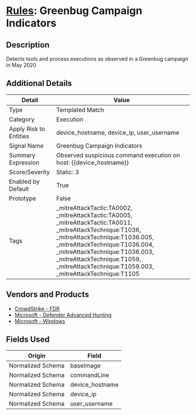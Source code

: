 # [Rules](README.md): Greenbug Campaign Indicators

## Description
Detects tools and process executions as observed in a Greenbug campaign in May 2020

## Additional Details
|Detail|Value|
|----|----|
|Type|Templated Match|
|Category|Execution|
|Apply Risk to Entities|device_hostname, device_ip, user_username|
|Signal Name|Greenbug Campaign Indicators|
|Summary Expression|Observed suspicious command execution on host: {{device_hostname}}|
|Score/Severity|Static: 3|
|Enabled by Default|True|
|Prototype|False|
|Tags|_mitreAttackTactic:TA0002, _mitreAttackTactic:TA0005, _mitreAttackTactic:TA0011, _mitreAttackTechnique:T1036, _mitreAttackTechnique:T1036.005, _mitreAttackTechnique:T1036.004, _mitreAttackTechnique:T1036.003, _mitreAttackTechnique:T1059, _mitreAttackTechnique:T1059.003, _mitreAttackTechnique:T1105|
## Vendors and Products
- [CrowdStrike - FDR](../products/569a3a44-c29f-492e-bcf4-5dc04e2ab0f3.md)
- [Microsoft - Defender Advanced Hunting](../products/3382523e-2072-41bd-b50b-6b148957d0b0.md)
- [Microsoft - Windows](../products/1ff7546c-cb36-4a24-87f7-89d2cecc5761.md)


## Fields Used

|Origin|Field|
|----|----|
|Normalized Schema|baseImage|
|Normalized Schema|commandLine|
|Normalized Schema|device_hostname|
|Normalized Schema|device_ip|
|Normalized Schema|user_username|


